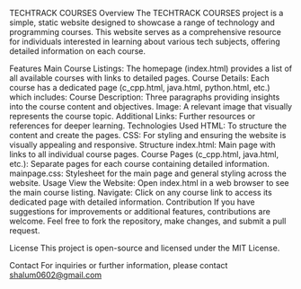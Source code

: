 TECHTRACK COURSES
Overview
The TECHTRACK COURSES project is a simple, static website designed to showcase a range of technology and programming courses. This website serves as a comprehensive resource for individuals interested in learning about various tech subjects, offering detailed information on each course.

Features
Main Course Listings: The homepage (index.html) provides a list of all available courses with links to detailed pages.
Course Details: Each course has a dedicated page (c_cpp.html, java.html, python.html, etc.) which includes:
Course Description: Three paragraphs providing insights into the course content and objectives.
Image: A relevant image that visually represents the course topic.
Additional Links: Further resources or references for deeper learning.
Technologies Used
HTML: To structure the content and create the pages.
CSS: For styling and ensuring the website is visually appealing and responsive.
Structure
index.html: Main page with links to all individual course pages.
Course Pages (c_cpp.html, java.html, etc.): Separate pages for each course containing detailed information.
mainpage.css: Stylesheet for the main page and general styling across the website.
Usage
View the Website: Open index.html in a web browser to see the main course listing.
Navigate: Click on any course link to access its dedicated page with detailed information.
Contribution
If you have suggestions for improvements or additional features, contributions are welcome. Feel free to fork the repository, make changes, and submit a pull request.

License
This project is open-source and licensed under the MIT License.

Contact
For inquiries or further information, please contact shalum0602@gmail.com

